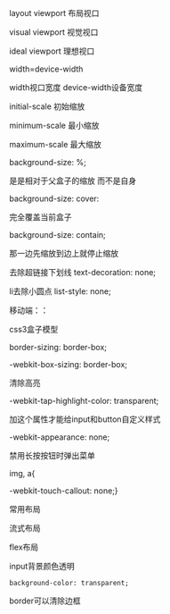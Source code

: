 layout viewport 布局视口

visual viewport 视觉视口

ideal viewport 理想视口



width=device-width

width视口宽度   device-width设备宽度

initial-scale 初始缩放

minimum-scale 最小缩放

maximum-scale 最大缩放



background-size: %;

是是相对于父盒子的缩放 而不是自身

background-size: cover:

完全覆盖当前盒子

background-size: contain;

那一边先缩放到边上就停止缩放





去除超链接下划线  text-decoration: none;

li去除小圆点  list-style: none;



移动端：：

css3盒子模型 

border-sizing: border-box;

-webkit-box-sizing: border-box;

清除高亮

-webkit-tap-highlight-color: transparent;

加这个属性才能给input和button自定义样式

-webkit-appearance: none;

禁用长按按钮时弹出菜单 

img, a{

-webkit-touch-callout: none;}



常用布局 

流式布局

flex布局 





input背景颜色透明 

```
background-color: transparent;
```

[^input点击时边框消失]: outline； none;

border可以清除边框





